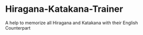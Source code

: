 # Hiragana-Katakana-Trainer
A help to memorize all Hiragana and Katakana with their English Counterpart
